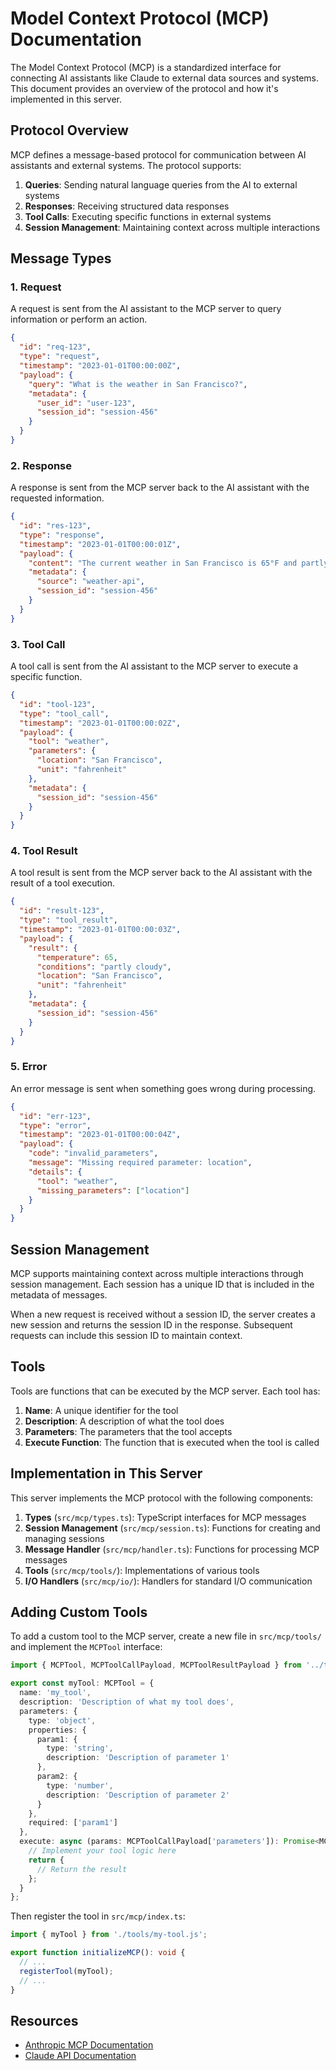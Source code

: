 # Model Context Protocol (MCP) Documentation

The Model Context Protocol (MCP) is a standardized interface for connecting AI assistants like Claude to external data sources and systems. This document provides an overview of the protocol and how it's implemented in this server.

## Protocol Overview

MCP defines a message-based protocol for communication between AI assistants and external systems. The protocol supports:

1. **Queries**: Sending natural language queries from the AI to external systems
2. **Responses**: Receiving structured data responses
3. **Tool Calls**: Executing specific functions in external systems
4. **Session Management**: Maintaining context across multiple interactions

## Message Types

### 1. Request

A request is sent from the AI assistant to the MCP server to query information or perform an action.

```json
{
  "id": "req-123",
  "type": "request",
  "timestamp": "2023-01-01T00:00:00Z",
  "payload": {
    "query": "What is the weather in San Francisco?",
    "metadata": {
      "user_id": "user-123",
      "session_id": "session-456"
    }
  }
}
```

### 2. Response

A response is sent from the MCP server back to the AI assistant with the requested information.

```json
{
  "id": "res-123",
  "type": "response",
  "timestamp": "2023-01-01T00:00:01Z",
  "payload": {
    "content": "The current weather in San Francisco is 65°F and partly cloudy.",
    "metadata": {
      "source": "weather-api",
      "session_id": "session-456"
    }
  }
}
```

### 3. Tool Call

A tool call is sent from the AI assistant to the MCP server to execute a specific function.

```json
{
  "id": "tool-123",
  "type": "tool_call",
  "timestamp": "2023-01-01T00:00:02Z",
  "payload": {
    "tool": "weather",
    "parameters": {
      "location": "San Francisco",
      "unit": "fahrenheit"
    },
    "metadata": {
      "session_id": "session-456"
    }
  }
}
```

### 4. Tool Result

A tool result is sent from the MCP server back to the AI assistant with the result of a tool execution.

```json
{
  "id": "result-123",
  "type": "tool_result",
  "timestamp": "2023-01-01T00:00:03Z",
  "payload": {
    "result": {
      "temperature": 65,
      "conditions": "partly cloudy",
      "location": "San Francisco",
      "unit": "fahrenheit"
    },
    "metadata": {
      "session_id": "session-456"
    }
  }
}
```

### 5. Error

An error message is sent when something goes wrong during processing.

```json
{
  "id": "err-123",
  "type": "error",
  "timestamp": "2023-01-01T00:00:04Z",
  "payload": {
    "code": "invalid_parameters",
    "message": "Missing required parameter: location",
    "details": {
      "tool": "weather",
      "missing_parameters": ["location"]
    }
  }
}
```

## Session Management

MCP supports maintaining context across multiple interactions through session management. Each session has a unique ID that is included in the metadata of messages.

When a new request is received without a session ID, the server creates a new session and returns the session ID in the response. Subsequent requests can include this session ID to maintain context.

## Tools

Tools are functions that can be executed by the MCP server. Each tool has:

1. **Name**: A unique identifier for the tool
2. **Description**: A description of what the tool does
3. **Parameters**: The parameters that the tool accepts
4. **Execute Function**: The function that is executed when the tool is called

## Implementation in This Server

This server implements the MCP protocol with the following components:

1. **Types** (`src/mcp/types.ts`): TypeScript interfaces for MCP messages
2. **Session Management** (`src/mcp/session.ts`): Functions for creating and managing sessions
3. **Message Handler** (`src/mcp/handler.ts`): Functions for processing MCP messages
4. **Tools** (`src/mcp/tools/`): Implementations of various tools
5. **I/O Handlers** (`src/mcp/io/`): Handlers for standard I/O communication

## Adding Custom Tools

To add a custom tool to the MCP server, create a new file in `src/mcp/tools/` and implement the `MCPTool` interface:

```typescript
import { MCPTool, MCPToolCallPayload, MCPToolResultPayload } from '../types.js';

export const myTool: MCPTool = {
  name: 'my_tool',
  description: 'Description of what my tool does',
  parameters: {
    type: 'object',
    properties: {
      param1: {
        type: 'string',
        description: 'Description of parameter 1'
      },
      param2: {
        type: 'number',
        description: 'Description of parameter 2'
      }
    },
    required: ['param1']
  },
  execute: async (params: MCPToolCallPayload['parameters']): Promise<MCPToolResultPayload['result']> => {
    // Implement your tool logic here
    return {
      // Return the result
    };
  }
};
```

Then register the tool in `src/mcp/index.ts`:

```typescript
import { myTool } from './tools/my-tool.js';

export function initializeMCP(): void {
  // ...
  registerTool(myTool);
  // ...
}
```

## Resources

- [Anthropic MCP Documentation](https://www.anthropic.com/news/model-context-protocol)
- [Claude API Documentation](https://docs.anthropic.com/claude/reference/getting-started-with-the-api) 